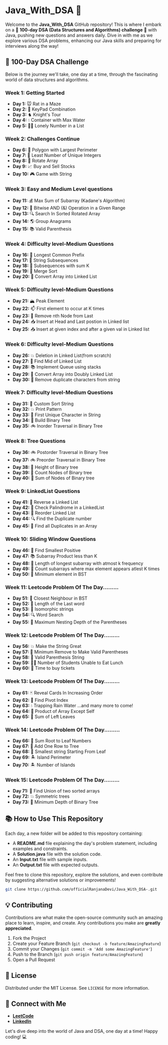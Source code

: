
# Java_With_DSA 🚀

Welcome to the **Java_With_DSA** GitHub repository! This is where I embark on a 🌟 **100-day DSA (Data Structures and Algorithms) challenge** 🌟 with Java, pushing new questions and answers daily. Dive in with me as we explore various DSA problems, enhancing our Java skills and preparing for interviews along the way!

## 📆 100-Day DSA Challenge

Below is the journey we'll take, one day at a time, through the fascinating world of data structures and algorithms.

### Week 1: Getting Started

- **Day 1:** 🐭 Rat in a Maze
- **Day 2:** 📱 KeyPad Combination
- **Day 3:** ♞ Knight's Tour
- **Day 4:** 💧 Container with Max Water
- **Day 5:** 🚶‍♂️ Lonely Number in a List

### Week 2: Challenges Continue

- **Day 6:** 🔺 Polygon with Largest Perimeter
- **Day 7:** 🔢 Least Number of Unique Integers
- **Day 8:** 🔄 Rotate Array
- **Day 9:** 📈 Buy and Sell Stocks
- **Day 10:** 🎮 Game with String

### Week 3: Easy and Medium Level questions

- **Day 11:** 💰 Max Sum of Subarray (Kadane's Algorithm)
- **Day 12:** 🔗 Bitwise AND (&) Operation in a Given Range
- **Day 13:** 🔍 Search In Sorted Rotated Array
- **Day 14:** 🌎 Group Anagrams
- **Day 15:** 📚 Valid Parenthesis

### Week 4: Difficulty level-Medium Questions

- **Day 16:** 🔗 Longest Common Prefix
- **Day 17:** 📝 String Subsequences
- **Day 18:** 🔖 Subsequences with sum K
- **Day 19:** 🔀 Merge Sort
- **Day 20:** 🧵 Convert Array into Linked List

### Week 5: Difficulty level-Medium Questions

- **Day 21:** 🏔️ Peak Element
- **Day 22:** 📫 First element to occur at K times
- **Day 23:** 📌 Remove nth Node from Last
- **Day 24:** 📥 Insert at Head and Last postion in Linked list
- **Day 25:** 📥 Insert at given index and after a given val in Linked list

### Week 6: Difficulty level-Medium Questions

- **Day 26:** 💥 Deletion in Linked List(from scratch)
- **Day 27:** 🎯 Find Mid of Linked List
- **Day 28:** 📚 Implement Queue using stacks
- **Day 29:** 🔗 Convert Array into Doubly Linked List
- **Day 30:** 🔢 Remove duplicate characters from string

### Week 7: Difficulty level-Medium Questions

- **Day 31:** 🔢 Custom Sort String
- **Day 32:** 💥 Print Pattern
- **Day 33:** 📝 First Unique Character in String
- **Day 34:** 🌳 Build Binary Tree
- **Day 35:** 🚲 Inorder Traversal in Binary Tree

### Week 8: Tree Questions

- **Day 36:** 🚲 Postorder Traversal in Binary Tree
- **Day 37:** 🚲 Preorder Traversal in Binary Tree
- **Day 38:** 🌳 Height of Binary tree
- **Day 39:** 🔢 Count Nodes of Binary tree
- **Day 40:** 📌 Sum of Nodes of Binary tree 

### Week 9: LinkedList Questions
- **Day 41:** 📌 Reverse a Linked List
- **Day 42:** 🔗 Check Palindrome in a LinkedList  
- **Day 43:** 🔖 Reorder Linked List
- **Day 44:** 🔍 Find the Duplicate number
- **Day 45:** 🎯 Find all Duplicates in an Array

### Week 10: Sliding Window  Questions
- **Day 46:** 🔢 Find Smallest Positive
- **Day 47:** 📚 Subarray Product less than K
- **Day 48:** 📝 Length of longest subarray with atmost k frequency
- **Day 49:** 🔄 Count subarrays where max element appears atlest K times
- **Day 50:** 🔽 Minimum element in BST

### Week 11: Leetcode Problem Of The Day.........
- **Day 51:** 🌳 Closest Neighbour in BST
- **Day 52:** 📏 Length of the Last word
- **Day 53:** 📝 Isomorphic strings
- **Day 54:** 🔍 Word Search
- **Day 55:** 📌 Maximum Nesting Depth of the Parentheses

### Week 12: Leetcode Problem Of The Day.........
- **Day 56:** 💥 Make the String Great
- **Day 57:** 📝 Minimum Remove to Make Valid Parentheses
- **Day 58:** 🎒 Valid Parenthesis String
- **Day 59:** 👩‍🎓 Number of Students Unable to Eat Lunch
- **Day 60:** 🍿 Time to buy tickets

### Week 13: Leetcode Problem Of The Day.........
- **Day 61:** 🃏 Reveal Cards In Increasing Order
- **Day 62:** 📌 Find Pivot Index
- **Day 63:** 💧 Trapping Rain Water
...and many more to come!
- **Day 64:** 📝 Product of Array Except Self 
- **Day 65:** 🌳 Sum of Left Leaves

### Week 14: Leetcode Problem Of The Day.........
- **Day 66:** 🌳 Sum Root to Leaf Numbers
- **Day 67:** 🌳 Add One Row to Tree
- **Day 68:** 🌳 Smallest string Starting From Leaf
- **Day 69:** 🏝️ Island Perimeter
- **Day 70:** 🏝️ Number of Islands

### Week 15: Leetcode Problem Of The Day.........
- **Day 71:** 📝 Find Union of two sorted arrays
- **Day 72:** 💥 Symmetric trees
- **Day 73:** 🔄 Minimum Depth of Binary Tree


## 📚 How to Use This Repository

Each day, a new folder will be added to this repository containing:

- A **README.md** file explaining the day's problem statement, including examples and constraints.
- A **Solution.java** file with the solution code.
- An **Input.txt** file with sample inputs.
- An **Output.txt** file with expected outputs.

Feel free to clone this repository, explore the solutions, and even contribute by suggesting alternative solutions or improvements!

```bash
git clone https://github.com/officialRanjanaDevi/Java_With_DSA-.git
```

## 💡 Contributing

Contributions are what make the open-source community such an amazing place to learn, inspire, and create. Any contributions you make are **greatly appreciated**.

1. Fork the Project
2. Create your Feature Branch (`git checkout -b feature/AmazingFeature`)
3. Commit your Changes (`git commit -m 'Add some AmazingFeature'`)
4. Push to the Branch (`git push origin feature/AmazingFeature`)
5. Open a Pull Request

## 📝 License

Distributed under the MIT License. See `LICENSE` for more information.

## 🤝 Connect with Me

- **[LeetCode](https://leetcode.com/originalpandacoder/)**
- **[LinkedIn](www.linkedin.com/in/ranjana-devi-58976327b)**

Let's dive deep into the world of Java and DSA, one day at a time! Happy coding! 💻


